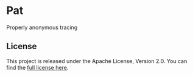 # Pat

Properly anonymous tracing


## License

This project is released under the Apache License, Version 2.0. You can find
the [full license here](./LICENSE).

